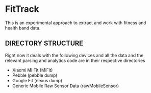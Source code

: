 # FitTrack

This is an experimental approach to extract and work with fitness and health band data.

## DIRECTORY STRUCTURE

Right now it deals with the following devices and all the data and the relevant parsing and analytics code are in their respective directories

- Xiaomi Mi Fit (MiFit)
- Pebble (pebble dump)
- Google Fit (nexus dump)
- Generic Mobile Raw Sensor Data (rawMobileSensor)


